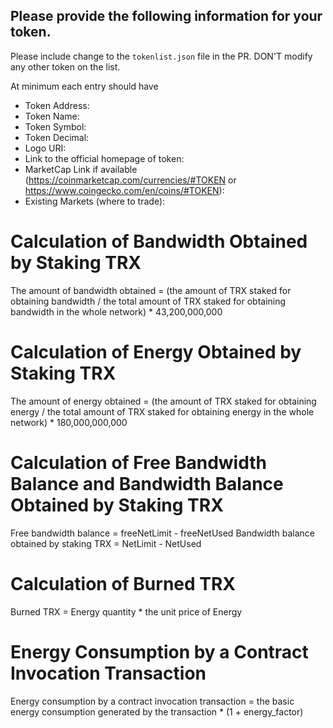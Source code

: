 ## **Please provide the following information for your token.**

Please include change to the `tokenlist.json` file in the PR.
DON'T modify any other token on the list.

At minimum each entry should have

- Token Address:
- Token Name:
- Token Symbol:
- Token Decimal:
- Logo URI: 
- Link to the official homepage of token:
- MarketCap Link if available (https://coinmarketcap.com/currencies/#TOKEN or https://www.coingecko.com/en/coins/#TOKEN):
- Existing Markets (where to trade): 

# Calculation of Bandwidth Obtained by Staking TRX
The amount of bandwidth obtained = (the amount of TRX staked for obtaining bandwidth / the total amount of TRX staked for obtaining bandwidth in the whole network) * 43,200,000,000

# Calculation of Energy Obtained by Staking TRX
The amount of energy obtained = (the amount of TRX staked for obtaining energy / the total amount of TRX staked for obtaining energy in the whole network) * 180,000,000,000

# Calculation of Free Bandwidth Balance and Bandwidth Balance Obtained by Staking TRX
Free bandwidth balance = freeNetLimit - freeNetUsed
Bandwidth balance obtained by staking TRX = NetLimit - NetUsed

# Calculation of Burned TRX
Burned TRX = Energy quantity * the unit price of Energy

# Energy Consumption by a Contract Invocation Transaction
Energy consumption by a contract invocation transaction = the basic energy consumption generated by the transaction * (1 + energy_factor)
